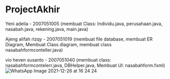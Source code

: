 # ProjectAkhir

Yeni adelia - 2007051005
(membuat Class: Individu.java, perusahaan.java, nasabah.java, rekening.java, main.java)

Ajeng alifah rizqy - 2007051019
(membuat file database, membuat ER Diagram, Membuat Class diagram, membuat class nasabahformconteller.java)

vio heven susanto - 2007051040
(membuat class: nasabahformcontelerr.java, DBHelper.java, Membuat UI: nasabahform.fxml)
![WhatsApp Image 2021-12-26 at 16 24 24](https://user-images.githubusercontent.com/96127216/147404915-98961cfb-e16d-4c67-8f72-fcc911a1d9cb.jpeg)

